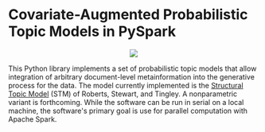 # Covariate-Augmented Probabilistic Topic Models in PySpark

<p align="center">
  <img src="https://dl.dropboxusercontent.com/u/113867121/stmpy/charges.jpg">
</p>

This Python library implements a set of probabilistic topic models that allow integration of arbitrary document-level metainformation into the generative process for the data. The model currently implemented is the [Structural Topic Model](http://structuraltopicmodel.com/) (STM) of Roberts, Stewart, and Tingley. A nonparametric variant is forthcoming. While the software can be run in serial on a local machine, the software's primary goal is use for parallel computation with Apache Spark.

